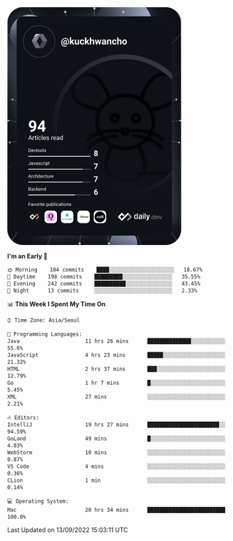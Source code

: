 <a href="https://app.daily.dev/kuckhwancho"><img src="https://github.com/kuckjwi0928/kuckjwi0928/blob/master/devcard.svg" width="400" alt="Kuckjwi Devcard"/></a>

<!--START_SECTION:waka-->
**I'm an Early 🐤** 

```text
🌞 Morning    104 commits    ████░░░░░░░░░░░░░░░░░░░░░   18.67% 
🌆 Daytime    198 commits    █████████░░░░░░░░░░░░░░░░   35.55% 
🌃 Evening    242 commits    ██████████░░░░░░░░░░░░░░░   43.45% 
🌙 Night      13 commits     ░░░░░░░░░░░░░░░░░░░░░░░░░   2.33%

```


📊 **This Week I Spent My Time On** 

```text
⌚︎ Time Zone: Asia/Seoul

💬 Programming Languages: 
Java                     11 hrs 26 mins      ██████████████░░░░░░░░░░░   55.6% 
JavaScript               4 hrs 23 mins       █████░░░░░░░░░░░░░░░░░░░░   21.32% 
HTML                     2 hrs 37 mins       ███░░░░░░░░░░░░░░░░░░░░░░   12.79% 
Go                       1 hr 7 mins         █░░░░░░░░░░░░░░░░░░░░░░░░   5.45% 
XML                      27 mins             ░░░░░░░░░░░░░░░░░░░░░░░░░   2.21%

🔥 Editors: 
IntelliJ                 19 hrs 27 mins      ███████████████████████░░   94.59% 
GoLand                   49 mins             █░░░░░░░░░░░░░░░░░░░░░░░░   4.03% 
WebStorm                 10 mins             ░░░░░░░░░░░░░░░░░░░░░░░░░   0.87% 
VS Code                  4 mins              ░░░░░░░░░░░░░░░░░░░░░░░░░   0.36% 
CLion                    1 min               ░░░░░░░░░░░░░░░░░░░░░░░░░   0.14%

💻 Operating System: 
Mac                      20 hrs 34 mins      █████████████████████████   100.0%

```


 Last Updated on 13/09/2022 15:03:11 UTC
<!--END_SECTION:waka-->
